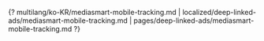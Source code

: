 {? multilang/ko-KR/mediasmart-mobile-tracking.md | localized/deep-linked-ads/mediasmart-mobile-tracking.md | pages/deep-linked-ads/mediasmart-mobile-tracking.md ?}
